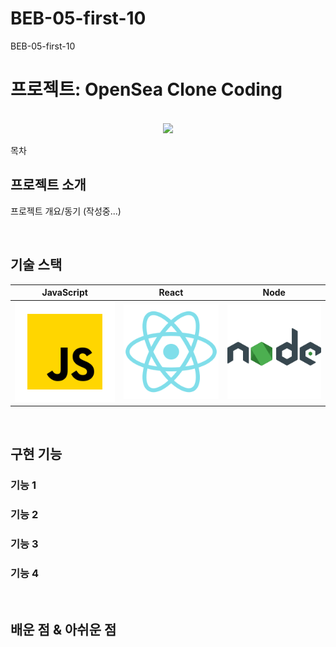 # BEB-05-first-10
BEB-05-first-10

# 프로젝트: OpenSea Clone Coding

<p align="center">
  <br>
  <img src="https://1000logos.net/wp-content/uploads/2022/05/OpenSea-Logo.jpg">
  <br>
</p>

목차

## 프로젝트 소개

<p align="justify">
프로젝트 개요/동기 (작성중...)
</p>

<br>

## 기술 스택

| JavaScript |   React   |  Node   |
| :--------: | :------:  | :-----: |
|   ![js]    | ![react]  | ![node] |

<br>

## 구현 기능

### 기능 1

### 기능 2

### 기능 3

### 기능 4

<br>

## 배운 점 & 아쉬운 점

<p align="justify">

</p>

<br>


<!-- Stack Icon Refernces -->

[js]: /images/stack/javascript.svg
[ts]: /images/stack/typescript.svg
[react]: /images/stack/react.svg
[node]: /images/stack/node.svg
